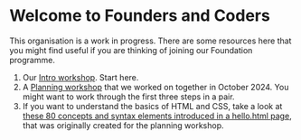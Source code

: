 # Welcome to Founders and Coders

This organisation is a work in progress. There are some resources here that you might find useful if you are thinking of joining our Foundation programme.

1. Our [Intro workshop](https://github.com/FACapplicants/intro-workshop). Start here.
2. A [Planning workshop](https://github.com/FACapplicants/planning) that we worked on together in October 2024. You might want to work through the first three steps in a pair.
3. If you want to understand the basics of HTML and CSS, take a look at [these 80 concepts and syntax elements introduced in a hello.html page](https://github.com/FACapplicants/planning/blob/main/hello.md), that was originally created for the planning workshop.
